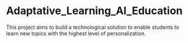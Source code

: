 # Adaptative_Learning_AI_Education
This project aims to build a technological solution to enable students to learn new topics with the highest level of personalization.
